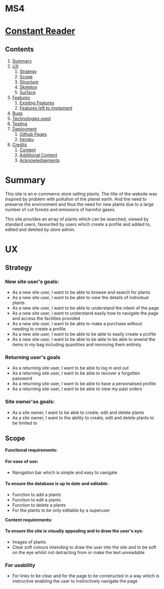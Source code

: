 # MS4

# [Constant Reader](https://github.com/petracili/MS4.git)

## Contents

1. [Summary](#summary)
1. [UX](#ux)
    1. [Strategy](#strategy)
    1. [Scope](#scope)
    1. [Structure](#structure)
    1. [Skeleton](#skeleton)
    1. [Surface](#surface)
1. [Features](#features)
    1. [Existing Features](#existing-features)
    1. [Features left to implement](#left-to)
1. [Bugs](#bugs)
1. [Technologies used](#tech)
1. [Testing](#testing)
1. [Deployment](#deployment)
    1. [Github Pages](#github)
    1. [heroku](#heroku)
1. [Credits](#credits)
    1. [Content](#content)
    1. [Additional Content](#add-cont)
    1. [Acknowledgements](#acks)


# <a name="summary"></a> Summary
This site is an e-commerce store selling plants. The title of the website was inspired by problem with pollution of the planet earth. And the need to preserve the environment and thus the need for new plants due to a large number of cut forests and emissions of harmful gases.

This site provides an array of plants which can be searched, viewed by standard users, favourited by users which create a profile and added to, edited and deleted by store admin.

# <a name="ux"></a> UX
## <a name="Strategy"></a> Strategy
### **New site user's goals:**
* As a new site user, I want to be able to browse and search for plants
* As a new site user, I want to be able to view the details of individual plants
* As a new site user, I want to be able to understand the intent of the page
* As a new site user, I want to understand easily how to navigate the page and access the facilities provided
* As a new site user, I want to be able to make a purchase without needing to create a profile
* As a new site user, I want to be able to be able to easily create a profile
* As a new site user, I want to be able to be able to be able to amend the items in my bag including quantities and removing them entirely

### **Returning user's goals**
* As a returning site user, I want to be able to log in and out
* As a returning site user, I want to be able to recover a forgotten password
* As a returning site user, I want to be able to have a personalised profile
* As a returning site user, I want to be able to view my past orders

### **Site owner'as goals:**
* As a site owner, I want to be able to create, edit and delete plants
* As a site owner, I want to the ability to create, edit and delete plants to be limited to 

## <a name="scope"></a> Scope
**Functional requirements:**
#### For ease of use:
* Navigation bar which is simple and easy to navigate

#### To ensure the database is up to date and editable:
* Function to add a plants
* Function to edit a plants
* Function to delete a plants
* For the plants to be only editable by a superuser

**Content requirements:**
#### To ensure the site is visually appealing and to draw the user's eye:
* Images of plants
* Clear soft colours intending to draw the user into the site and to be soft on the eye whilst not detracting from or make the text unreadable

### For usability
* For links to be clear and for the page to be constructed in a way which is instructive enabling the user to instinctively navigate the page

